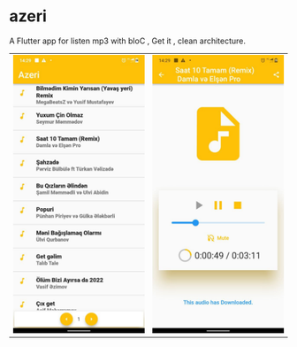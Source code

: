 # azeri

A Flutter app for listen mp3 with bloC , Get it , clean architecture.


|     |      |
|------------|-------------|
| <img src="I1.png"> | <img src="I2.png"> | 
